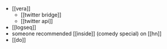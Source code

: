 - [[vera]]
	- [[twitter bridge]]
	- [[twitter api]]
- [[logseq]]
- someone recommended [[inside]] (comedy special) on [[hn]]
- [[do]]